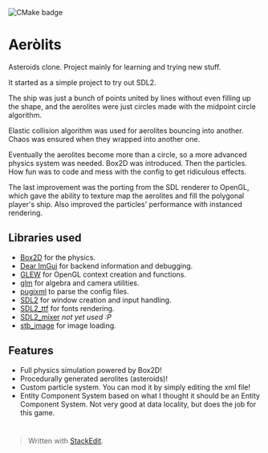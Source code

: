 ![CMake badge](https://github.com/lyquid/Aerolits/actions/workflows/build.yml/badge.svg)
# Aeròlits
Asteroids clone. 
Project mainly for learning and trying new stuff.

It started as a simple project to try out SDL2.

The ship was just a bunch of points united by lines without even filling up the shape, and the aerolites were just circles made with the midpoint circle algorithm.

Elastic collision algorithm was used for aerolites bouncing into another. Chaos was ensured when they wrapped into another one.

Eventually the aerolites become more than a circle, so a more advanced physics system was needed. Box2D was introduced.
Then the particles. How fun was to code and mess with the config to get ridiculous effects.

The last improvement was the porting from the SDL renderer to OpenGL, which gave the ability to texture map the aerolites and fill the polygonal player's ship. Also improved the particles' performance with instanced rendering.

## Libraries used
 - [Box2D](https://box2d.org/) for the physics. 
 - [Dear ImGui](https://github.com/ocornut/imgui) for backend information and debugging.
 - [GLEW](http://glew.sourceforge.net/) for OpenGL context creation and functions. 
 - [glm](https://github.com/g-truc/glm) for algebra and camera utilities.
 - [pugixml](https://pugixml.org/) to parse the config files.
 - [SDL2](https://www.libsdl.org/) for window creation and input handling. 
 - [SDL2_ttf](https://wiki.libsdl.org/SDL_ttf/FrontPage) for fonts rendering.    
 - [SDL2_mixer](https://wiki.libsdl.org/SDL_mixer/FrontPage) *not yet used :P* 
 - [stb_image](https://github.com/nothings/stb) for image loading.

## Features

 - Full physics simulation powered by Box2D!
 - Procedurally generated aerolites (asteroids)!
 - Custom particle system. You can mod it by simply editing the xml file! 
 - Entity Component System based on what I thought it should be an Entity Component System. Not very good at data locality, but does the job for this game.


#
> Written with [StackEdit](https://stackedit.io/).
